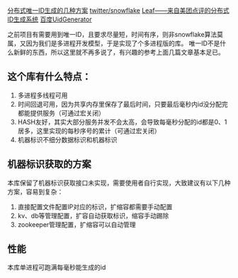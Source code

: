[分布式唯一ID生成的几种方案](https://mp.weixin.qq.com/s/bGaP4u-AIS56waH2itpS-w)
[twitter/snowflake](https://github.com/twitter/snowflake/blob/snowflake-2010/src/main/scala/com/twitter/service/snowflake/IdWorker.scala)
[Leaf——来自美团点评的分布式ID生成系统](https://mp.weixin.qq.com/s/mY6ulc62pP77Iyl3CiK3dw)
[百度UidGenerator](https://github.com/baidu/uid-generator/blob/master/README.zh_cn.md)

之前项目有需要用到唯一ID，且要求尽量短，时间有序，则非snowflake算法莫属，又因为我们是多进程开发模型，于是实现了个多进程版的库。
唯一ID不是什么新鲜的东西，所以这里就不再多说了，有兴趣的参考上面几篇文章基本足已。

## 这个库有什么特点：
1. 多进程多线程可用
2. 时间回退可用，因为共享内存里保存了最后时间，只要最后毫秒内id没分配完都能提供服务（可通过宏关闭）
3. HASH友好，其实大部分服务并发不会太高，会导致每毫秒分配的id都是0、1居多，这里实现的每秒序号的累计（可通过宏关闭）
4. 机器标识不细分数据标识和机器标识

## 机器标识获取的方案
本库保留了机器标识获取接口未实现，需要使用者自行实现，大致建议有以下几种方案，容易到复杂：
1. 直接配置文件配置IP对应的标识，扩缩容都需要手动配置
2. kv、db等管理配置，扩容自动获取标识，缩容手动踢除
3. zookeeper管理配置，扩缩容可以自动管理

## 性能
本库单进程可跑满每毫秒能生成的id